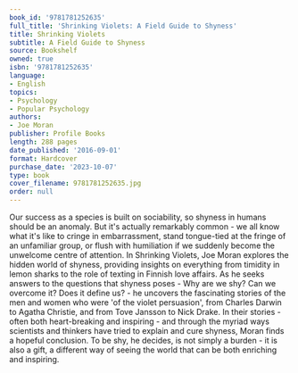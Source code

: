 ```yaml
---
book_id: '9781781252635'
full_title: 'Shrinking Violets: A Field Guide to Shyness'
title: Shrinking Violets
subtitle: A Field Guide to Shyness
source: Bookshelf
owned: true
isbn: '9781781252635'
language:
- English
topics:
- Psychology
- Popular Psychology
authors:
- Joe Moran
publisher: Profile Books
length: 288 pages
date_published: '2016-09-01'
format: Hardcover
purchase_date: '2023-10-07'
type: book
cover_filename: 9781781252635.jpg
order: null
---
```

Our success as a species is built on sociability, so shyness in humans should be an anomaly. But it's actually remarkably common - we all know what it's like to cringe in embarrassment, stand tongue-tied at the fringe of an unfamiliar group, or flush with humiliation if we suddenly become the unwelcome centre of attention.
In Shrinking Violets, Joe Moran explores the hidden world of shyness, providing insights on everything from timidity in lemon sharks to the role of texting in Finnish love affairs. As he seeks answers to the questions that shyness poses - Why are we shy? Can we overcome it? Does it define us? - he uncovers the fascinating stories of the men and women who were 'of the violet persuasion', from Charles Darwin to Agatha Christie, and from Tove Jansson to Nick Drake.
In their stories - often both heart-breaking and inspiring - and through the myriad ways scientists and thinkers have tried to explain and cure shyness, Moran finds a hopeful conclusion. To be shy, he decides, is not simply a burden - it is also a gift, a different way of seeing the world that can be both enriching and inspiring.

